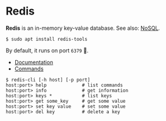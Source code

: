 # Redis

<div class="row row-cols-lg-2"><div>

**Redis** is an in-memory key-value database. See also: [NoSQL](../index.md).

```shell!
$ sudo apt install redis-tools
```

By default, it runs on port `6379` 🐲.

* [Documentation](https://redis.io/docs/getting-started/)
* [Commands](https://redis.io/commands/)
</div><div>

```shell!
$ redis-cli [-h host] [-p port]
host:port> help             # list commands
host:port> info             # get information
host:port> keys *           # list keys
host:port> get some_key     # get some value
host:port> set key value    # set some value
host:port> del key          # delete a key
```
</div></div>